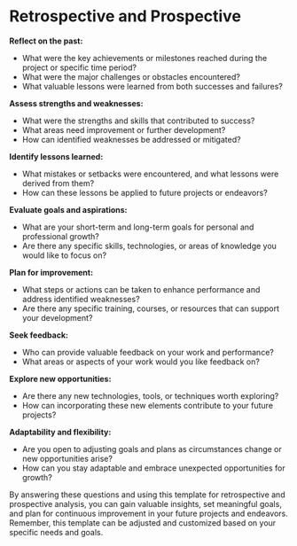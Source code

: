 # Retrospective and Prospective

**Reflect on the past:**
- What were the key achievements or milestones reached during the project or specific time period?
 - What were the major challenges or obstacles encountered?
- What valuable lessons were learned from both successes and failures?

**Assess strengths and weaknesses:**
- What were the strengths and skills that contributed to success?
- What areas need improvement or further development?
- How can identified weaknesses be addressed or mitigated?

**Identify lessons learned:**    
- What mistakes or setbacks were encountered, and what lessons were derived from them?
- How can these lessons be applied to future projects or endeavors?

**Evaluate goals and aspirations:**
- What are your short-term and long-term goals for personal and professional growth?
- Are there any specific skills, technologies, or areas of knowledge you would like to focus on?

**Plan for improvement:**
- What steps or actions can be taken to enhance performance and address identified weaknesses?
- Are there any specific training, courses, or resources that can support your development?

**Seek feedback:**
- Who can provide valuable feedback on your work and performance?
- What areas or aspects of your work would you like feedback on?

**Explore new opportunities:**   
- Are there any new technologies, tools, or techniques worth exploring?
- How can incorporating these new elements contribute to your future projects?

**Adaptability and flexibility:**   
- Are you open to adjusting goals and plans as circumstances change or new opportunities arise?
- How can you stay adaptable and embrace unexpected opportunities for growth?

By answering these questions and using this template for retrospective and prospective analysis, you can gain valuable insights, set meaningful goals, and plan for continuous improvement in your future projects and endeavors. Remember, this template can be adjusted and customized based on your specific needs and goals.